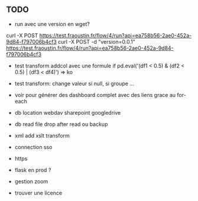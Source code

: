 
## TODO

- run avec une version en wget?

curl -X POST https://test.fraoustin.fr/flow/4/run?api=ea758b56-2ae0-452a-9d84-f797006b4cf3
curl -X POST -d "version=0.0.1" https://test.fraoustin.fr/flow/4/run?api=ea758b56-2ae0-452a-9d84-f797006b4cf3

- test transform addcol avec une formule if pd.eval('(df1 < 0.5) & (df2 < 0.5) | (df3 < df4)') => ko
- test transform: change valeur si null, si groupe ...

- voir pour générer des dashboard complet avec des liens grace au for-each

- db location webdav sharepoint googledrive
- db read file drop after read ou backup

- xml add xslt transform

- connection sso
- https
- flask en prod ?
- gestion zoom

- trouver une licence
